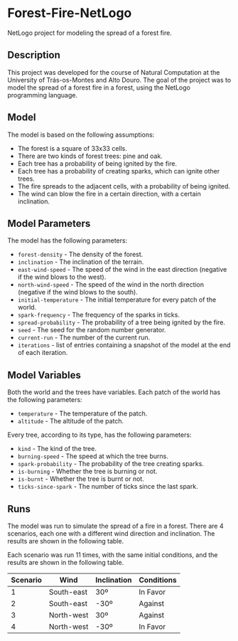 # Forest-Fire-NetLogo

NetLogo project for modeling the spread of a forest fire.

## Description

This project was developed for the course of Natural Computation at the University of Trás-os-Montes and Alto Douro. The goal of the project was to model the spread of a forest fire in a forest, using the NetLogo programming language.

## Model

The model is based on the following assumptions:

* The forest is a square of 33x33 cells.
* There are two kinds of forest trees: pine and oak.
* Each tree has a probability of being ignited by the fire.
* Each tree has a probability of creating sparks, which can ignite other trees.
* The fire spreads to the adjacent cells, with a probability of being ignited.
* The wind can blow the fire in a certain direction, with a certain inclination.

## Model Parameters

The model has the following parameters:

* `forest-density` - The density of the forest.
* `inclination` - The inclination of the terrain.
* `east-wind-speed` - The speed of the wind in the east direction (negative if the wind blows to the west).
* `north-wind-speed` - The speed of the wind in the north direction (negative if the wind blows to the south).
* `initial-temperature` - The initial temperature for every patch of the world.
* `spark-frequency` - The frequency of the sparks in ticks.
* `spread-probability` - The probability of a tree being ignited by the fire.
* `seed` - The seed for the random number generator.
* `current-run` - The number of the current run.
* `iterations` - list of entries containing a snapshot of the model at the end of each iteration.

## Model Variables

Both the world and the trees have variables. Each patch of the world has the following parameters:

* `temperature` - The temperature of the patch.
* `altitude` - The altitude of the patch.

Every tree, according to its type, has the following parameters:

* `kind` - The kind of the tree.
* `burning-speed` - The speed at which the tree burns.
* `spark-probability` - The probability of the tree creating sparks.
* `is-burning` - Whether the tree is burning or not.
* `is-burnt` - Whether the tree is burnt or not.
* `ticks-since-spark` - The number of ticks since the last spark.

## Runs

The model was run to simulate the spread of a fire in a forest. There are 4 scenarios, each one with a different wind direction and inclination. The results are shown in the following table.

Each scenario was run 11 times, with the same initial conditions, and the results are shown in the following table.

| Scenario | Wind       | Inclination | Conditions |
|----------|------------|-------------|------------|
| 1        | South-east | 30º         | In Favor   |
| 2        | South-east | -30º        | Against    |
| 3        | North-west | 30º         | Against    |
| 4        | North-west | -30º        | In Favor   |
